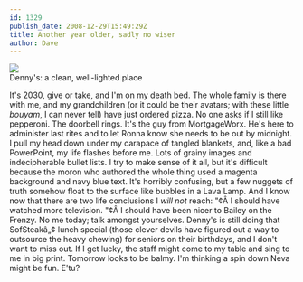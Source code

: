 ```yaml
---
id: 1329
publish_date: 2008-12-29T15:49:29Z
title: Another year older, sadly no wiser
author: Dave
---
```

![](http://www.flagstafffrenzy.org/wp-content/uploads/2008/12/prechewed.jpg)  
Denny's: a clean, well-lighted place

It's 2030, give or take, and I'm on my death bed. The whole family is there with me, and my grandchildren (or it could be their avatars; with these little _bouyam_, I can never tell) have just ordered pizza. No one asks if I still like pepperoni. The doorbell rings. It's the guy from MortgageWorx. He's here to administer last rites and to let Ronna know she needs to be out by midnight. I pull my head down under my carapace of tangled blankets, and, like a bad PowerPoint, my life flashes before me. Lots of grainy images and indecipherable bullet lists. I try to make sense of it all, but it's difficult because the moron who authored the whole thing used a magenta background and navy blue text. It's horribly confusing, but a few nuggets of truth somehow float to the surface like bubbles in a Lava Lamp. And I know now that there are two life conclusions I _will not_ reach: "¢Â I should have watched more television. "¢Â I should have been nicer to Bailey on the Frenzy. No me today; talk amongst yourselves. Denny's is still doing that SofSteakâ„¢ lunch special (those clever devils have figured out a way to outsource the heavy chewing) for seniors on their birthdays, and I don't want to miss out. If I get lucky, the staff might come to my table and sing to me in big print. Tomorrow looks to be balmy. I'm thinking a spin down Neva might be fun. E'tu?